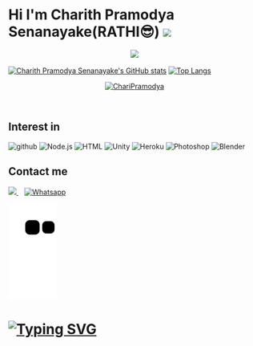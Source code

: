 # Hi I'm Charith Pramodya Senanayake(RATHI😎)&nbsp;<a href="Hey"><img src="https://raw.githubusercontent.com/TOXIC-DEVIL/TOXIC-DEVIL/TOXIC-DEVIL-OFFICIAL/media/Hi.gif" width="48px">

<p align="center">
  <img src="https://readme-typing-svg.herokuapp.com/?lines=HI!+Welcome+To+My+Github;I'm+CHARITH+SENANAYAKE+(RATHI😋)&color=F33A6A&font=Fira%20Code&center=true&width=380&height=50&duration=4000&pause=1000">
</p>

[![Charith Pramodya Senanayake's GitHub stats](https://github-readme-stats.vercel.app/api?username=CharithPramodyaSenanayake&theme=cobalt)](https://charithpramodyasenanayake.github.io/)
[![Top Langs](https://github-readme-stats.vercel.app/api/top-langs/?username=CharithPramodyaSenanayake&theme=cobalt)](https://charithpramodyasenanayake.github.io/)
<br>

<p align="center"> <a href="ChariPramodya"><img width="170px" height="24" src="https://komarev.com/ghpvc/?username=ChariPramodya&label=PROFILE%20VISITORS&color=green&style=flat-square" alt="ChariPramodya" /></a> </p>

<br />
<p align="center">
 
  ## Interest in <br>
![github](https://img.shields.io/badge/GitHub-000000?style=for-the-badge&logo=GitHub&logoColor=white)
![Node.js](https://img.shields.io/badge/Node.js-43853D?style=for-the-badge&logo=node.js&logoColor=white)
![HTML](https://img.shields.io/badge/HTML-E34F26?style=for-the-badge&logo=html5&logoColor=white)
![Unity](https://img.shields.io/badge/Unity-100000?style=for-the-badge&logo=unity&logoColor=white)
![Heroku](https://img.shields.io/badge/Heroku-430098?style=for-the-badge&logo=heroku&logoColor=white)
![Photoshop](https://img.shields.io/badge/Photoshop-31A8FF?style=for-the-badge&logo=Adobe%20Photoshop&logoColor=black)
![Blender](https://img.shields.io/badge/Blender-%23F5792A.svg?style=for-the-badge&logo=blender&logoColor=white)</p> 

  ## Contact me <br>
 <a href="mailto:charipramodyasenanayake@gmail.com?subject=[%20FROM%20GITHUB%20]%20Enter%20your%20subject20%here">
    <img src="https://img.shields.io/badge/Gmail-D14836?style=for-the-badge&logo=gmail&logoColor=white" />
  </a>&nbsp;&nbsp;
<a>
<a href="https://wa.me/94712448370?text=HI%20RATHI🤗" target="_blank"><img src="https://img.shields.io/badge/Whatsapp-%808080.svg?size=100&style=flat-square&logo=Whatsapp&logoColor=white" alt="Whatsapp">
</a>

![Snake animation](https://github.com/CharithPramodyaSenanayake/CharithPramodyaSenanayake/blob/output/github-contribution-grid-snake.svg)
  
# [![Typing SVG](https://readme-typing-svg.herokuapp.com?font=&color=F33A6A&center=true&lines=THANKS+FOR+Visitig+MY+GITHUB;%20;BYE✌)](https://charithpramodyasenanayake.github.io/) 

<br>
